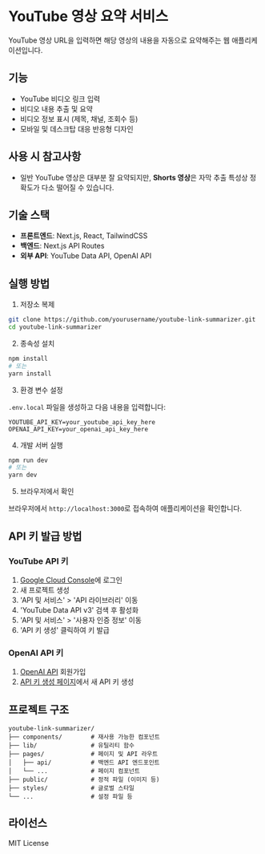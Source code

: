 # YouTube 영상 요약 서비스

YouTube 영상 URL을 입력하면 해당 영상의 내용을 자동으로 요약해주는 웹 애플리케이션입니다.

## 기능

- YouTube 비디오 링크 입력
- 비디오 내용 추출 및 요약
- 비디오 정보 표시 (제목, 채널, 조회수 등)
- 모바일 및 데스크탑 대응 반응형 디자인

## 사용 시 참고사항

- 일반 YouTube 영상은 대부분 잘 요약되지만, **Shorts 영상**은 자막 추출 특성상 정확도가 다소 떨어질 수 있습니다.

## 기술 스택

- **프론트엔드**: Next.js, React, TailwindCSS
- **백엔드**: Next.js API Routes
- **외부 API**: YouTube Data API, OpenAI API

## 실행 방법

1. 저장소 복제

```bash
git clone https://github.com/yourusername/youtube-link-summarizer.git
cd youtube-link-summarizer
```

2. 종속성 설치

```bash
npm install
# 또는
yarn install
```

3. 환경 변수 설정

`.env.local` 파일을 생성하고 다음 내용을 입력합니다:

```
YOUTUBE_API_KEY=your_youtube_api_key_here
OPENAI_API_KEY=your_openai_api_key_here
```

4. 개발 서버 실행

```bash
npm run dev
# 또는
yarn dev
```

5. 브라우저에서 확인

브라우저에서 `http://localhost:3000`로 접속하여 애플리케이션을 확인합니다.

## API 키 발급 방법

### YouTube API 키

1. [Google Cloud Console](https://console.cloud.google.com)에 로그인
2. 새 프로젝트 생성
3. 'API 및 서비스' > 'API 라이브러리' 이동
4. 'YouTube Data API v3' 검색 후 활성화
5. 'API 및 서비스' > '사용자 인증 정보' 이동
6. 'API 키 생성' 클릭하여 키 발급

### OpenAI API 키

1. [OpenAI API](https://platform.openai.com/signup) 회원가입
2. [API 키 생성 페이지](https://platform.openai.com/account/api-keys)에서 새 API 키 생성

## 프로젝트 구조

```
youtube-link-summarizer/
├── components/        # 재사용 가능한 컴포넌트
├── lib/               # 유틸리티 함수
├── pages/             # 페이지 및 API 라우트
│   ├── api/           # 백엔드 API 엔드포인트
│   └── ...            # 페이지 컴포넌트
├── public/            # 정적 파일 (이미지 등)
├── styles/            # 글로벌 스타일
└── ...                # 설정 파일 등
```

## 라이선스

MIT License 